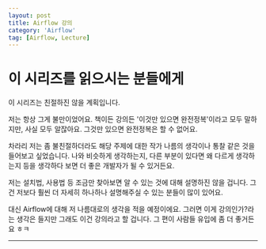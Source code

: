 ```yaml
---
layout: post
title: Airflow 강의
category: 'Airflow'
tag: [Airflow, Lecture]
---
```


# 이 시리즈를 읽으시는 분들에게

이 시리즈는 친절하진 않을 계획입니다.

저는 항상 그게 불만이었어요. 책이든 강의든 '이것만 있으면 완전정복'이라고 모두 말하지만, 사실 모두 알잖아요. 그것만 있으면 완전정복은 할 수 없어요.

차라리 저는 좀 불친절하더라도 해당 주제에 대한 작가 나름의 생각이나 통찰 같은 것을 들어보고 싶었습니다. 나와 비슷하게 생각하는지, 다른 부분이 있다면 왜 다르게 생각하는지 등을 생각하다 보면 더 좋은 개발자가 될 수 있거든요.

저는 설치법, 사용법 등 조금만 찾아보면 알 수 있는 것에 대해 설명하진 않을 겁니다. 그건 저보다 훨씬 더 자세히 하나하나 설명해주실 수 있는 분들이 많이 있어요.

대신 Airflow에 대해 저 나름대로의 생각을 적을 예정이에요. 그러면 이게 강의인가?라는 생각은 들지만 그래도 이건 강의라고 할 겁니다. 그 편이 사람들 유입에 좀 더 좋거든요 ㅎㅋ

---
